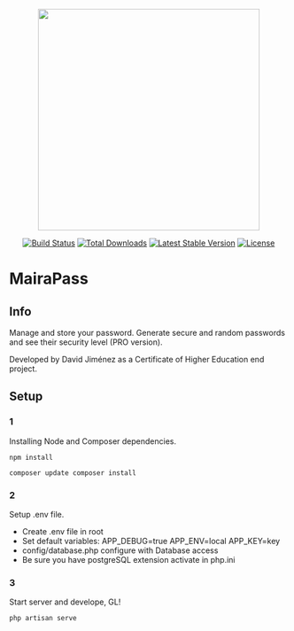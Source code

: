 <p align="center"><a href="https://laravel.com" target="_blank"><img src="https://raw.githubusercontent.com/laravel/art/master/logo-lockup/5%20SVG/2%20CMYK/1%20Full%20Color/laravel-logolockup-cmyk-red.svg" width="400"></a></p>

<p align="center">
<a href="https://travis-ci.org/laravel/framework"><img src="https://travis-ci.org/laravel/framework.svg" alt="Build Status"></a>
<a href="https://packagist.org/packages/laravel/framework"><img src="https://img.shields.io/packagist/dt/laravel/framework" alt="Total Downloads"></a>
<a href="https://packagist.org/packages/laravel/framework"><img src="https://img.shields.io/packagist/v/laravel/framework" alt="Latest Stable Version"></a>
<a href="https://packagist.org/packages/laravel/framework"><img src="https://img.shields.io/packagist/l/laravel/framework" alt="License"></a>
</p>

# MairaPass

## Info

Manage and store your password. Generate secure and random passwords and see their security level (PRO version).

Developed by David Jiménez as a Certificate of Higher Education end project.

## Setup

### 1

Installing Node and Composer dependencies.

`
npm install
`

`
composer update
composer install
`

### 2

Setup .env file.

- Create .env file in root
- Set default variables:
APP_DEBUG=true
APP_ENV=local
APP_KEY=key
- config/database.php configure with Database access
- Be sure you have postgreSQL extension activate in php.ini
  
### 3

Start server and develope, GL!

`
php artisan serve
`